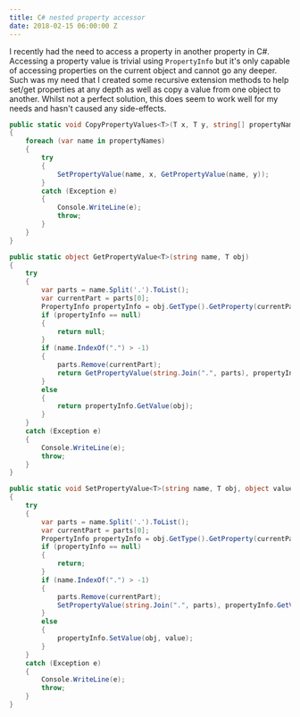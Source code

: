 ```yaml
---
title: C# nested property accessor
date: 2018-02-15 06:00:00 Z
---
```


I recently had the need to access a property in another property in C#. Accessing a property value is trivial using `PropertyInfo` but it's only capable of accessing properties on the current object and cannot go any deeper. Such was my need that I created some recursive extension methods to help set/get properties at any depth as well as copy a value from one object to another. Whilst not a perfect solution, this does seem to work well for my needs and hasn't caused any side-effects.

```csharp
public static void CopyPropertyValues<T>(T x, T y, string[] propertyNames)
{
    foreach (var name in propertyNames)
    {
        try
        {
            SetPropertyValue(name, x, GetPropertyValue(name, y));
        }
        catch (Exception e)
        {
            Console.WriteLine(e);
            throw;
        }
    }
}

public static object GetPropertyValue<T>(string name, T obj)
{
    try
    {
        var parts = name.Split('.').ToList();
        var currentPart = parts[0];
        PropertyInfo propertyInfo = obj.GetType().GetProperty(currentPart);
        if (propertyInfo == null)
        {
            return null;
        }
        if (name.IndexOf(".") > -1)
        {
            parts.Remove(currentPart);
            return GetPropertyValue(string.Join(".", parts), propertyInfo.GetValue(obj));
        }
        else
        {
            return propertyInfo.GetValue(obj);
        }
    }
    catch (Exception e)
    {
        Console.WriteLine(e);
        throw;
    }
}

public static void SetPropertyValue<T>(string name, T obj, object value)
{
    try
    {
        var parts = name.Split('.').ToList();
        var currentPart = parts[0];
        PropertyInfo propertyInfo = obj.GetType().GetProperty(currentPart);
        if (propertyInfo == null)
        {
            return;
        }
        if (name.IndexOf(".") > -1)
        {
            parts.Remove(currentPart);
            SetPropertyValue(string.Join(".", parts), propertyInfo.GetValue(obj), value);
        }
        else
        {
            propertyInfo.SetValue(obj, value);
        }
    }
    catch (Exception e)
    {
        Console.WriteLine(e);
        throw;
    }
}
```
